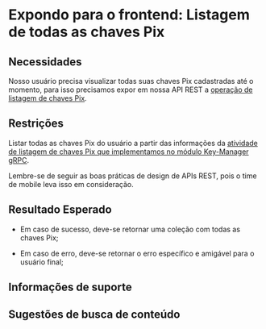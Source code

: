 # Expondo para o frontend: Listagem de todas as chaves Pix

## Necessidades

Nosso usuário precisa visualizar todas suas chaves Pix cadastradas até o momento, para isso precisamos expor em nossa API REST a [operação de listagem de chaves Pix](021-listando-todas-as-chaves-pix-do-cliente.md).
   
## Restrições

Listar todas as chaves Pix do usuário a partir das informações da [atividade de listagem de chaves Pix que implementamos no módulo Key-Manager gRPC](021-listando-todas-as-chaves-pix-do-cliente.md).

Lembre-se de seguir as boas práticas de design de APIs REST, pois o time de mobile leva isso em consideração.

## Resultado Esperado

- Em caso de sucesso, deve-se retornar uma coleção com todas as chaves Pix;
  
- Em caso de erro, deve-se retornar o erro específico e amigável para o usuário final;

## Informações de suporte

## Sugestões de busca de conteúdo
